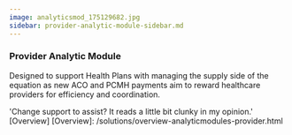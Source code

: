 ```yaml
---
image: analyticsmod_175129682.jpg
sidebar: provider-analytic-module-sidebar.md
---
```


### Provider Analytic Module

Designed to support Health Plans with managing the supply side of the equation as new ACO and PCMH payments aim to reward healthcare providers for efficiency and coordination.

'Change support to assist? It reads a little bit clunky in my opinion.'
[Overview]
[Overview]: /solutions/overview-analyticmodules-provider.html